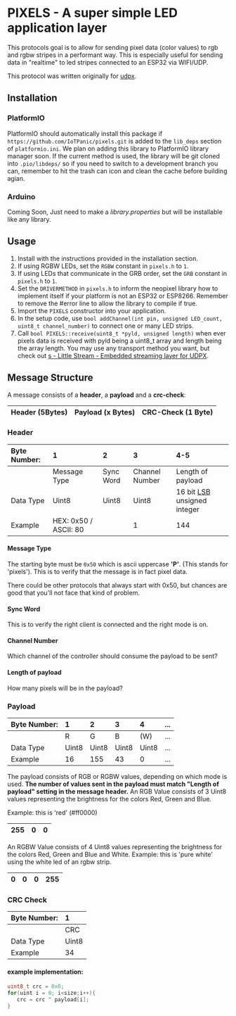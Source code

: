 # PIXELS - A super simple LED application layer

This protocols goal is to allow for sending pixel data (color values) to rgb and rgbw stripes in a performant way. This is especially useful for sending data in "realtime" to led stripes connected to an ESP32 via WIFI/UDP.

This protocol was written originally for [udpx](https://github.com/martinberlin/udpx).

## Installation

### PlatformIO

PlatformIO should automatically install this package if `https://github.com/IoTPanic/pixels.git` is added to the `lib_deps` section of `platformio.ini`. We plan on adding this library to PlatformIO library manager soon. If the current method is used, the library will be git cloned into `.pio/libdeps/` so if you need to switch to a development branch you can, remember to hit the trash can icon and clean the cache before building agian.

### Arduino

Coming Soon, Just need to make a _library.properties_ but will be installable like any library.

## Usage 

1. Install with the instructions provided in the installation section.
2. If using RGBW LEDs, set the `RGBW` constant in `pixels.h` to `1`.
3. If using LEDs that communicate in the GRB order, set the `GRB` constant in `pixels.h` to `1`.
4. Set the `DRIVERMETHOD` in `pixels.h` to inform the neopixel library how to implement itself if your platform is not an ESP32 or ESP8266. Remember to remove the #error line to allow the library to compile if true.
5. Import the `PIXELS` constructor into your application.
6. In the setup code, use `bool addChannel(int pin, unsigned LED_count, uint8_t channel_number)` to connect one or many LED strips.
7. Call `bool PIXELS::receive(uint8_t *pyld, unsigned length)` when ever pixels data is received with pyld being a uint8_t array and length being the array length. You may use any transport method you want, but check out [s - Little Stream - Embedded streaming layer for UDPX](https://github.com/IoTPanic/s).

## Message Structure

A message consists of a **header**, a **payload** and a **crc-check**:

| Header (5Bytes) | Payload (x Bytes) | CRC-Check (1 Byte) |
|:----------------|:------------------|:-------------------|


### Header

| Byte Number: | 1                     | 2         | 3              | 4-5                                                                                      |
|:-------------|:----------------------|:----------|:---------------|:-----------------------------------------------------------------------------------------|
|              | Message Type          | Sync Word | Channel Number | Length of payload                                                                        |
| Data Type    | Uint8                 | Uint8     | Uint8          | 16 bit [LSB](https://developer.mozilla.org/de/docs/Glossary/Endianness) unsigned integer |
| Example      | HEX: 0x50 / ASCII: 80 |           | 1              | 144                                                                                      |

#### Message Type

The starting byte must be `0x50` which is ascii uppercase **'P'**. (This
stands for 'pixels'). This is to verify that the message is in fact
pixel data.

There could be other protocols that always start with 0x50, but chances
are good that you'll not face that kind of problem.

#### Sync Word

This is to verify the right client is connected and the right mode is
on.

#### Channel Number

Which channel of the controller should consume the payload to be sent?

#### Length of payload

How many pixels will be in the payload?

### Payload

| Byte Number: | 1     | 2     | 3     | 4     | ... |
|:-------------|:------|:------|:------|:------|:----|
|              | R     | G     | B     | (W)   | ... |
| Data Type    | Uint8 | Uint8 | Uint8 | Uint8 | ... |
| Example      | 16    | 155   | 43    | 0     | ... |

The payload consists of RGB or RGBW values, depending on which mode is
used. **The number of values sent in the payload must match "Length of
payload" setting in the message header.** An RGB Value consists of 3
Uint8 values representing the brightness for the colors Red, Green and
Blue.

Example: this is 'red' (#ff0000)

| 255 | 0 | 0 |
|:----|:--|:--|

An RGBW Value consists of 4 Uint8 values representing the brightness for
the colors Red, Green and Blue and White. Example: this is 'pure white'
using the white led of an rgbw strip.

| 0 | 0 | 0 | 255 |
|:--|:--|:--|:----|

### CRC Check

| Byte Number: | 1     |
|:-------------|:------|
|              | CRC   |
| Data Type    | Uint8 |
| Example      | 34    |

#### example implementation:

```c++
uint8_t crc = 0x0;
for(uint i = 0; i<size;i++){
   crc = crc ^ payload[i];
}
```
